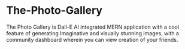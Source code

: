 # The-Photo-Gallery

The Photo Gallery is Dall-E AI integrated MERN application with a cool feature of generating Imaginative and visually stunning images, with a community dashboard wherein you can view creation of your friends.  
